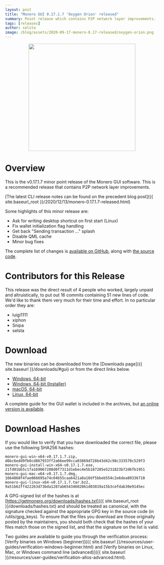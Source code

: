 ```yaml
---
layout: post
title: "Monero GUI 0.17.1.7 'Oxygen Orion' released"
summary: Point release which contains P2P network layer improvements.
tags: [releases]
author: selsta
image: /blog/assets/2020-09-17-monero-0.17-released/oxygen-orion.png
---
```


<div align="center">
    <img src="{{ page.image }}" width="350px">
</div>

# Overview

This is the v0.17.1.7 minor point release of the Monero GUI software. This is a recommended release that contains P2P network layer improvements.

[The latest CLI release notes can be found on the precedent blog post]({{ site.baseurl_root }}/2020/12/13/monero-0.17.1.7-released.html)

Some highlights of this minor release are:

- Ask for writing desktop shortcut on first start (Linux)
- Fix wallet initialization flag handling
- Get back "Sending transaction ..." splash
- Disable QML cache
- Minor bug fixes

The complete list of changes is [available on GitHub](https://github.com/monero-project/monero-gui/compare/v0.17.1.6...v0.17.1.7), along with [the source code](https://github.com/monero-project/monero-gui/tree/v0.17.1.7).

# Contributors for this Release

This release was the direct result of 4 people who worked, largely unpaid and altruistically, to put out 16 commits containing 51 new lines of code. We'd like to thank them very much for their time and effort. In no particular order they are:

- luigi1111
- xiphon
- Snipa
- selsta

# Download

The new binaries can be downloaded from the [Downloads page]({{ site.baseurl }}/downloads/#gui) or from the direct links below.

- [Windows, 64-bit](https://downloads.getmonero.org/gui/monero-gui-win-x64-v0.17.1.7.zip)
- [Windows, 64-bit (Installer)](https://downloads.getmonero.org/gui/monero-gui-install-win-x64-v0.17.1.7.exe)
- [macOS, 64-bit](https://downloads.getmonero.org/gui/monero-gui-mac-x64-v0.17.1.7.dmg)
- [Linux, 64-bit](https://downloads.getmonero.org/gui/monero-gui-linux-x64-v0.17.1.7.tar.bz2)

A complete guide for the GUI wallet is included in the archives, but [an online version is available](https://github.com/monero-ecosystem/monero-GUI-guide/blob/master/monero-GUI-guide.md).

# Download Hashes

If you would like to verify that you have downloaded the correct file, please use the following SHA256 hashes:

```
monero-gui-win-x64-v0.17.1.7.zip, d6bc6edd9fb0cd867933ff2a66ee99cca03869d728b43d42c98c333570c529f3
monero-gui-install-win-x64-v0.17.1.7.exe, 21fd01bb5c1fa169067208d0f7311d1ebec4e5b187285e5231823b72d6fb1951
monero-gui-mac-x64-v0.17.1.7.dmg, 1664860f4fae066695a74c04b55caa6421a8a10df5bbeb554c2e6dea89336710
monero-gui-linux-x64-v0.17.1.7.tar.bz2, 9a51b62ff422263d73bda1287ab65434602861d03819a15b3cefdab30e9145ec
```

A GPG-signed list of the hashes is at [https://getmonero.org/downloads/hashes.txt]({{ site.baseurl_root }}/downloads/hashes.txt) and should be treated as canonical, with the signature checked against the appropriate GPG key in the source code (in /utils/gpg_keys). To ensure that the files you download are those originally posted by the maintainers, you should both check that the hashes of your files match those on the signed list, and that the signature on the list is valid.

Two guides are available to guide you through the verification process: [Verify binaries on Windows (beginner)]({{ site.baseurl }}/resources/user-guides/verification-windows-beginner.html) and [Verify binaries on Linux, Mac, or Windows command line (advanced)]({{ site.baseurl }}/resources/user-guides/verification-allos-advanced.html).
